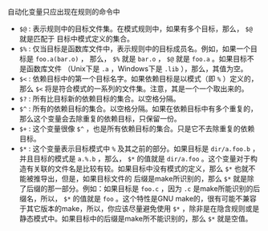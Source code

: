 自动化变量只应出现在规则的命令中

- ``$@`` : 表示规则中的目标文件集。在模式规则中，如果有多个目标，那么， ``$@`` 就是匹配于
  目标中模式定义的集合。
- ``$%`` : 仅当目标是函数库文件中，表示规则中的目标成员名。例如，如果一个目标是 ``foo.a(bar.o)`` ，  那么， ``$%`` 就是 ``bar.o`` ， ``$@`` 就是 ``foo.a`` 。如果目标不是函数库文件
  （Unix下是 ``.a`` ，Windows下是 ``.lib`` ），那么，其值为空。
- ``$<`` : 依赖目标中的第一个目标名字。如果依赖目标是以模式（即 ``%`` ）定义的，那么 ``$<``
  将是符合模式的一系列的文件集。注意，其是一个一个取出来的。
- ``$?`` : 所有比目标新的依赖目标的集合。以空格分隔。
- ``$^`` : 所有的依赖目标的集合。以空格分隔。如果在依赖目标中有多个重复的，那么这个变量会去除重复的依赖目标，只保留一份。
- ``$+`` : 这个变量很像 ``$^`` ，也是所有依赖目标的集合。只是它不去除重复的依赖目标。
- ``$*`` : 这个变量表示目标模式中 ``%`` 及其之前的部分。如果目标是 ``dir/a.foo.b`` ，并且目标的模式是 ``a.%.b`` ，那么， ``$*`` 的值就是 ``dir/a.foo`` 。这个变量对于构造有关联的文件名是比较有较。如果目标中没有模式的定义，那么 ``$*`` 也就不能被推导出，但是，如果目标文件的  后缀是make所识别的，那么 ``$*`` 就是除了后缀的那一部分。例如：如果目标是 ``foo.c`` ，因为 ``.c`` 是make所能识别的后缀名，所以， ``$*`` 的值就是 ``foo`` 。这个特性是GNU make的，很有可能不兼容于其它版本的make，所以，你应该尽量避免使用 ``$*`` ，除非是在隐含规则或是静态模式中。如果目标中的后缀是make所不能识别的，那么 ``$*`` 就是空值。